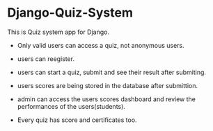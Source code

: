 # Django-Quiz-System


This is Quiz system app for Django.

    
*	Only valid users can access a quiz, not anonymous users.
    
*	users can reegister.
    
*	users can start a quiz, submit and see their result after submiting.
* 	users scores are being stored in the database after submittion.
*	admin can access the users scores dashboard and review the performances of the users(students).
*	Every quiz has score and certificates too.
         
    
    
